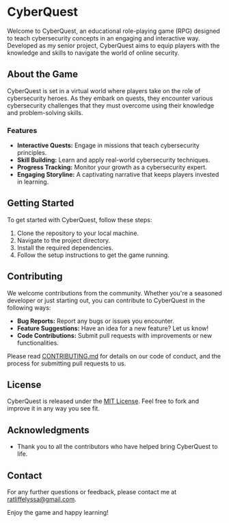 # CyberQuest

Welcome to CyberQuest, an educational role-playing game (RPG) designed to teach cybersecurity concepts in an engaging and interactive way. Developed as my senior project, CyberQuest aims to equip players with the knowledge and skills to navigate the world of online security.

## About the Game

CyberQuest is set in a virtual world where players take on the role of cybersecurity heroes. As they embark on quests, they encounter various cybersecurity challenges that they must overcome using their knowledge and problem-solving skills.

### Features
- **Interactive Quests:** Engage in missions that teach cybersecurity principles.
- **Skill Building:** Learn and apply real-world cybersecurity techniques.
- **Progress Tracking:** Monitor your growth as a cybersecurity expert.
- **Engaging Storyline:** A captivating narrative that keeps players invested in learning.

## Getting Started

To get started with CyberQuest, follow these steps:

1. Clone the repository to your local machine.
2. Navigate to the project directory.
3. Install the required dependencies.
4. Follow the setup instructions to get the game running.

## Contributing

We welcome contributions from the community. Whether you're a seasoned developer or just starting out, you can contribute to CyberQuest in the following ways:

- **Bug Reports:** Report any bugs or issues you encounter.
- **Feature Suggestions:** Have an idea for a new feature? Let us know!
- **Code Contributions:** Submit pull requests with improvements or new functionalities.

Please read [CONTRIBUTING.md](/CONTRIBUTING.md) for details on our code of conduct, and the process for submitting pull requests to us.

## License

CyberQuest is released under the [MIT License](/LICENSE). Feel free to fork and improve it in any way you see fit.

## Acknowledgments

- Thank you to all the contributors who have helped bring CyberQuest to life.

## Contact

For any further questions or feedback, please contact me at [ratliffelyssa@gmail.com](mailto:ratliffelyssa@gmail.com).

Enjoy the game and happy learning!
